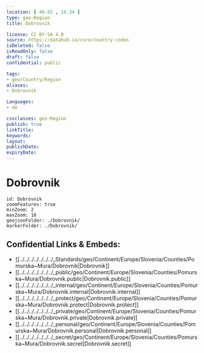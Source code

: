 ```yaml
---
location: [ 46.65 , 16.34 ] 
type: geo-Region
title: Dobrovnik

license: CC BY-SA 4.0
source: https://datahub.io/core/country-codes
isDeleted: false
isReadOnly: false
draft: false
confidential: public

tags:
- geo/Country/Region
aliases:
- Dobrovnik

Languages:
- de

cssclasses: geo-Region
publish: true
linkTitle: 
keywords: 
layout: 
publishDate: 
expiryDate: 
---
```


# Dobrovnik

```leaflet
id: Dobrovnik
zoomFeatures: true 
minZoom: 2 
maxZoom: 18
geojsonFolder: ./Dobrovnik/
markerFolder: ./Dobrovnik/
```


## Confidential Links & Embeds: 
- [[../../../../../../../_Standards/geo/Continent/Europe/Slovenia/Counties/Pomurska~Mura/Dobrovnik|Dobrovnik]] 
- [[../../../../../../../_public/geo/Continent/Europe/Slovenia/Counties/Pomurska~Mura/Dobrovnik.public|Dobrovnik.public]] 
- [[../../../../../../../_internal/geo/Continent/Europe/Slovenia/Counties/Pomurska~Mura/Dobrovnik.internal|Dobrovnik.internal]] 
- [[../../../../../../../_protect/geo/Continent/Europe/Slovenia/Counties/Pomurska~Mura/Dobrovnik.protect|Dobrovnik.protect]] 
- [[../../../../../../../_private/geo/Continent/Europe/Slovenia/Counties/Pomurska~Mura/Dobrovnik.private|Dobrovnik.private]] 
- [[../../../../../../../_personal/geo/Continent/Europe/Slovenia/Counties/Pomurska~Mura/Dobrovnik.personal|Dobrovnik.personal]] 
- [[../../../../../../../_secret/geo/Continent/Europe/Slovenia/Counties/Pomurska~Mura/Dobrovnik.secret|Dobrovnik.secret]] 

